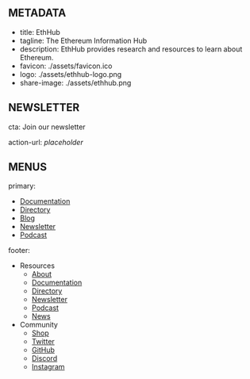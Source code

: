 ## METADATA
- title: EthHub
- tagline: The Ethereum Information Hub
- description: EthHub provides research and resources to learn about Ethereum.
- favicon: ./assets/favicon.ico
- logo: ./assets/ethhub-logo.png
- share-image: ./assets/ethhub.png

## NEWSLETTER
cta: Join our newsletter

action-url: *placeholder*

## MENUS
primary:
- [Documentation](./documentation)
- [Directory](./directory)
- [Blog](./blog)
- [Newsletter](https://ethhub.substack.com/)
- [Podcast](https://podcast.ethhub.io/)

footer:
- Resources
  - [About](./about.md)
  - [Documentation](./Documentation)
  - [Directory](./Directory)
  - [Newsletter](https://ethhub.substack.com/)
  - [Podcast](https://ethhub.substack.com/)
  - [News](./)
- Community
  - [Shop](https://shop.ethhub.io/)
  - [Twitter](https://twitter.com/ethhub_io)
  - [GitHub](https://github.com/commonaorg/ethhub-example)
  - [Discord](https://discordapp.com/invite/gw8AM98)
  - [Instagram](https://www.instagram.com/ethhub_io/)
